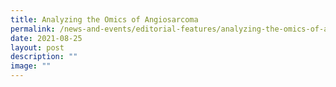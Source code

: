 ```yaml
---
title: Analyzing the Omics of Angiosarcoma
permalink: /news-and-events/editorial-features/analyzing-the-omics-of-angiosarcoma-blood-and-lymph-cancer/
date: 2021-08-25
layout: post
description: ""
image: ""
---
```

